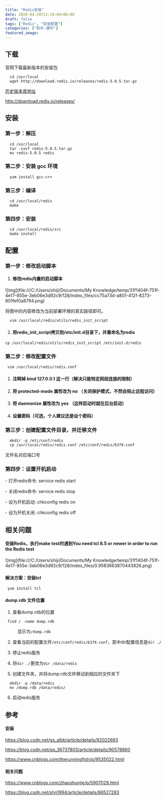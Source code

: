 ```yaml
---
title: "Redis安装"
date: 2020-04-29T22:19:04+08:00
draft: false
tags: ["Redis", "安装配置"]
categories: ["软件-硬件"]
featured_image: 
---
```


## 下载

官网下载最新版本的安装包

```language-bash
  cd /usr/local
  wget http://download.redis.io/releases/redis-5.0.5.tar.gz
```

[历史版本库地址](http://download.redis.io/releases/)

<http://download.redis.io/releases/>



## 安装

### **第一步**：解压

```language-bash
  cd /usr/local
  tar -zxvf redis-5.0.5.tar.gz
  mv redis-5.0.5 redis
```

### **第二步**：安装 gcc 环境 

```language-bash
  yum install gcc-c++
```

### **第三步**：编译

```language-bash
  cd /usr/local/redis
  make
```

### **第四步**：安装

```language-bash
  cd /usr/local/redis/src
  make install
```



## 配置

### **第一步**：修改启动脚本

1. #### 修改redis内置的启动脚本

  ![img](file:///C:/Users/shiji/Documents/My Knowledge/temp/31f1404f-751f-4e17-855e-3eb06e3d92c9/128/index_files/cc75a73d-a801-412f-8273-801fef0a8794.png)

  将图中的内容修改为当前部署环境的真实路径即可。

```language-bash
  vim /usr/local/redis/utils/redis_init_script
```


2. #### 将redis_init_script拷贝到/etc/init.d目录下，并重命名为redis

  ```language-bash
  cp /usr/local/redis/utils/redis_init_script /etc/init.d/redis
  ```

### **第二步**：修改配置文件

```language-bash
 vim /usr/local/redis/redis.conf
```

1. #### 注释掉 bind 127.0.0.1 这一行（解决只能特定网段连接的限制）

2. #### 将 protected-mode 属性改为 no （关闭保护模式，不然会阻止远程访问）

3. #### 将 daemonize 属性改为 yes （这样启动时就在后台启动）

4. #### 设置密码（可选，个人建议还是设个密码）

### **第三步**：创建配置文件目录，并迁移文件

```language-bash
  mkdir -p /etc/conf/redis
  cp /usr/local/redis/redis.conf /etc/conf/redis/6379.conf
```
文件名对应端口号

### **第四步**：设置开机启动

\- 打开redis命令: service redis start

\- 关闭redis命令: service redis stop

\- 设为开机启动: chkconfig redis on

\- 设为开机关闭: chkconfig redis off



## 相关问题

#### **安装Redis，执行make test时遇到You need tcl 8.5 or newer in order to run the Redis test**

![img](file:///C:/Users/shiji/Documents/My Knowledge/temp/31f1404f-751f-4e17-855e-3eb06e3d92c9/128/index_files/0.9583663870443826.png)

#### **解决方案**：安装tcl

```language-bash
 yum install tcl
```



#### **dump.rdb 文件位置**

1. 查看dump.rdb的位置

```language-bash
 find / -name dump.rdb
```

​&nbsp;&nbsp;&nbsp;&nbsp;&nbsp;&nbsp;&nbsp;&nbsp;&nbsp;&nbsp;显示为`/dump.rdb`

2. 查看当前的配置文件`/etc/conf/redis/6379.conf`，其中dir配置信息是`dir ./`

3. 停止redis服务

4. 将`dir ./`更改为`dir /data/redis`

5. 创建文件夹，并将dump.rdb文件移动到相应的文件夹下

```language-bash
  mkdir -p /data/redis
  mv /dump.rdb /data/redis/
```

6. 启动redis服务



## 参考

#### **安装**

<https://blog.csdn.net/gs_albb/article/details/92022693>

<https://blog.csdn.net/qq_36737803/article/details/90578860>

<https://www.cnblogs.com/therunningfish/p/9535022.html>

  

#### **相关问题**

<https://www.cnblogs.com/zhaoshunjie/p/5907029.html>

<https://blog.csdn.net/shn1994/article/details/86527283>